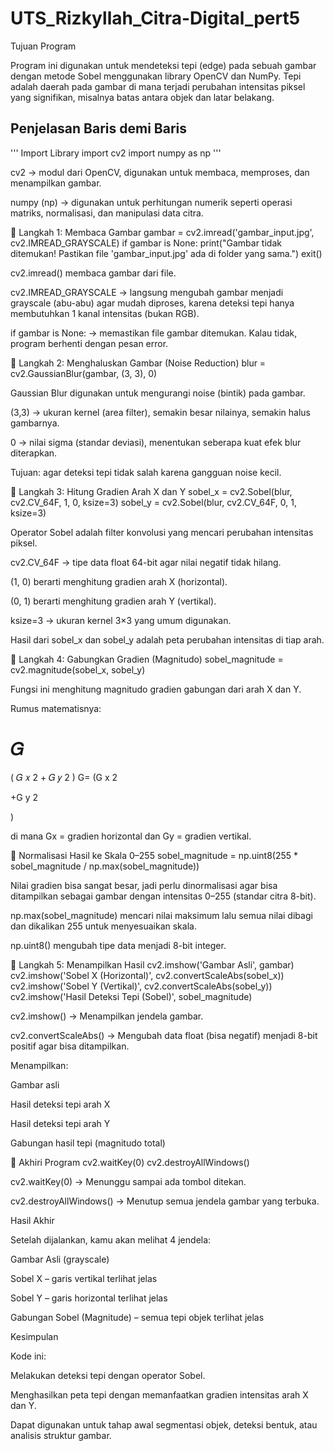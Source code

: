 # UTS_Rizkyllah_Citra-Digital_pert5

 Tujuan Program

Program ini digunakan untuk mendeteksi tepi (edge) pada sebuah gambar dengan metode Sobel menggunakan library OpenCV dan NumPy.
Tepi adalah daerah pada gambar di mana terjadi perubahan intensitas piksel yang signifikan, misalnya batas antara objek dan latar belakang.

 Penjelasan Baris demi Baris
---
'''
Import Library
import cv2
import numpy as np
'''


cv2 → modul dari OpenCV, digunakan untuk membaca, memproses, dan menampilkan gambar.

numpy (np) → digunakan untuk perhitungan numerik seperti operasi matriks, normalisasi, dan manipulasi data citra.

🔹 Langkah 1: Membaca Gambar
gambar = cv2.imread('gambar_input.jpg', cv2.IMREAD_GRAYSCALE)
if gambar is None:
    print("Gambar tidak ditemukan! Pastikan file 'gambar_input.jpg' ada di folder yang sama.")
    exit()


cv2.imread() membaca gambar dari file.

cv2.IMREAD_GRAYSCALE → langsung mengubah gambar menjadi grayscale (abu-abu) agar mudah diproses, karena deteksi tepi hanya membutuhkan 1 kanal intensitas (bukan RGB).

if gambar is None: → memastikan file gambar ditemukan. Kalau tidak, program berhenti dengan pesan error.

🔹 Langkah 2: Menghaluskan Gambar (Noise Reduction)
blur = cv2.GaussianBlur(gambar, (3, 3), 0)


Gaussian Blur digunakan untuk mengurangi noise (bintik) pada gambar.

(3,3) → ukuran kernel (area filter), semakin besar nilainya, semakin halus gambarnya.

0 → nilai sigma (standar deviasi), menentukan seberapa kuat efek blur diterapkan.

 Tujuan: agar deteksi tepi tidak salah karena gangguan noise kecil.

🔹 Langkah 3: Hitung Gradien Arah X dan Y
sobel_x = cv2.Sobel(blur, cv2.CV_64F, 1, 0, ksize=3)
sobel_y = cv2.Sobel(blur, cv2.CV_64F, 0, 1, ksize=3)


Operator Sobel adalah filter konvolusi yang mencari perubahan intensitas piksel.

cv2.CV_64F → tipe data float 64-bit agar nilai negatif tidak hilang.

(1, 0) berarti menghitung gradien arah X (horizontal).

(0, 1) berarti menghitung gradien arah Y (vertikal).

ksize=3 → ukuran kernel 3×3 yang umum digunakan.

Hasil dari sobel_x dan sobel_y adalah peta perubahan intensitas di tiap arah.

🔹 Langkah 4: Gabungkan Gradien (Magnitudo)
sobel_magnitude = cv2.magnitude(sobel_x, sobel_y)


Fungsi ini menghitung magnitudo gradien gabungan dari arah X dan Y.

Rumus matematisnya:

𝐺
=
(
𝐺
𝑥
2
+
𝐺
𝑦
2
)
G=
(G
x
2
	​

+G
y
2
	​

)
	​


di mana Gx = gradien horizontal dan Gy = gradien vertikal.

🔹 Normalisasi Hasil ke Skala 0–255
sobel_magnitude = np.uint8(255 * sobel_magnitude / np.max(sobel_magnitude))


Nilai gradien bisa sangat besar, jadi perlu dinormalisasi agar bisa ditampilkan sebagai gambar dengan intensitas 0–255 (standar citra 8-bit).

np.max(sobel_magnitude) mencari nilai maksimum lalu semua nilai dibagi dan dikalikan 255 untuk menyesuaikan skala.

np.uint8() mengubah tipe data menjadi 8-bit integer.

🔹 Langkah 5: Menampilkan Hasil
cv2.imshow('Gambar Asli', gambar)
cv2.imshow('Sobel X (Horizontal)', cv2.convertScaleAbs(sobel_x))
cv2.imshow('Sobel Y (Vertikal)', cv2.convertScaleAbs(sobel_y))
cv2.imshow('Hasil Deteksi Tepi (Sobel)', sobel_magnitude)


cv2.imshow() → Menampilkan jendela gambar.

cv2.convertScaleAbs() → Mengubah data float (bisa negatif) menjadi 8-bit positif agar bisa ditampilkan.

Menampilkan:

Gambar asli

Hasil deteksi tepi arah X

Hasil deteksi tepi arah Y

Gabungan hasil tepi (magnitudo total)

🔹 Akhiri Program
cv2.waitKey(0)
cv2.destroyAllWindows()


cv2.waitKey(0) → Menunggu sampai ada tombol ditekan.

cv2.destroyAllWindows() → Menutup semua jendela gambar yang terbuka.

 Hasil Akhir

Setelah dijalankan, kamu akan melihat 4 jendela:

Gambar Asli (grayscale)

Sobel X – garis vertikal terlihat jelas

Sobel Y – garis horizontal terlihat jelas

Gabungan Sobel (Magnitude) – semua tepi objek terlihat jelas

 Kesimpulan

Kode ini:

Melakukan deteksi tepi dengan operator Sobel.

Menghasilkan peta tepi dengan memanfaatkan gradien intensitas arah X dan Y.

Dapat digunakan untuk tahap awal segmentasi objek, deteksi bentuk, atau analisis struktur gambar.
